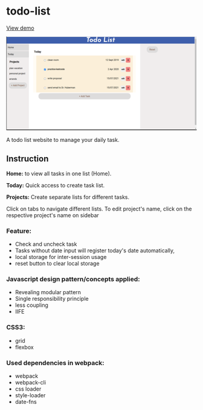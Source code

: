 # todo-list
[View demo](https://yuejiahz.github.io/todo-list/)

![Screenshot](/img/demo-pic.png)

A todo list website to manage your daily task.

## Instruction

**Home:** to view all tasks in one list (Home).

**Today:** Quick access to create task list.

**Projects:** Create separate lists for different tasks.

Click on tabs to navigate different lists.
To edit project's name, click on the respective project's name on sidebar

### Feature: 
- Check and uncheck task 
- Tasks without date input will register today's date automatically,
- local storage for inter-session usage
- reset button to clear local storage 

### Javascript design pattern/concepts applied:
- Revealing modular pattern
- Single responsibility principle
- less coupling
- IIFE 

### CSS3:
- grid
- flexbox

### Used dependencies in webpack: 
- webpack
- webpack-cli
- css loader
- style-loader
- date-fns

